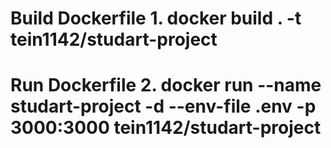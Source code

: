 <h1>Build Dockerfile
1. docker build . -t tein1142/studart-project
<h1>Run Dockerfile
2. docker run --name studart-project -d --env-file .env -p 3000:3000 tein1142/studart-project